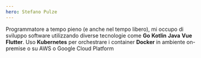 ```yaml
---
hero: Stefano Pulze
---
```


Programmatore a tempo pieno (e anche nel tempo libero), mi occupo di sviluppo software
utilizzando diverse tecnologie come **Go** **Kotlin** **Java** **Vue** **Flutter**.
Uso **Kubernetes** per orchestrare  i container **Docker** in ambiente on-premise o su AWS 
o Google Cloud Platform
